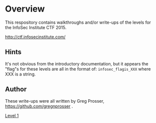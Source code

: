 # Overview

This respository contains walkthroughs and/or write-ups of the levels for the InfoSec Institute CTF 2015.

http://ctf.infosecinstitute.com/

## Hints

It's not obvious from the introductory documentation, but it appears the "flag"s for these levels are all in the format of: `infosec_flagis_XXX` where XXX is a string.

## Author

These write-ups were all written by Greg Prosser, https://github.com/gregnprosser .

[Level 1](level1/README.md)
